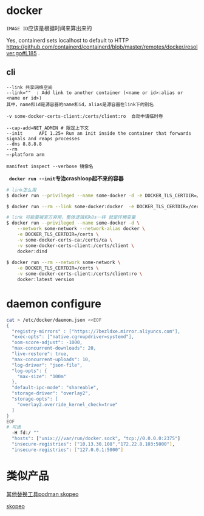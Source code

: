 # docker

`IMAGE ID`应该是根据时间来算出来的



Yes, containerd sets localhost to default to HTTP https://github.com/containerd/containerd/blob/master/remotes/docker/resolver.go#L185 .

## cli

```shell
--link 共享网络空间
--link=""  : Add link to another container (<name or id>:alias or <name or id>)
其中，name和id是源容器的name和id，alias是源容器在link下的别名

-v some-docker-certs-client:/certs/client:ro  自动申请临时卷

--cap-add=NET_ADMIN # 限定上下文
--init		API 1.25+ Run an init inside the container that forwards signals and reaps processes
--dns 8.8.8.8
--rm
–-platform arm

manifest inspect --verbose 镜像名
```

**` docker run --init`专治crashloop起不来的容器**

```bash
# link怎么用
$ docker run --privileged --name some-docker -d -e DOCKER_TLS_CERTDIR=/certs     -v some-docker-certs-ca:/certs/ca     -v some-docker-certs-client:/certs/client     docker:dind

$ docker run --rm --link some-docker:docker  -e DOCKER_TLS_CERTDIR=/certs     -v some-docker-certs-client:/certs/client:ro     docker:latest version

# link 可能要被官方弃用，整体逻辑和k8s一样 就是环境变量
$ docker run --privileged --name some-docker -d \
    --network some-network --network-alias docker \
    -e DOCKER_TLS_CERTDIR=/certs \
    -v some-docker-certs-ca:/certs/ca \
    -v some-docker-certs-client:/certs/client \
    docker:dind
    
$ docker run --rm --network some-network \
    -e DOCKER_TLS_CERTDIR=/certs \
    -v some-docker-certs-client:/certs/client:ro \
    docker:latest version
```



# daemon configure

```bash
cat > /etc/docker/daemon.json <<EOF
{
  "registry-mirrors" : ["https://7bezldxe.mirror.aliyuncs.com"],
  "exec-opts": ["native.cgroupdriver=systemd"],
  "oom-score-adjust": -1000,
  "max-concurrent-downloads": 20,
  "live-restore": true,
  "max-concurrent-uploads": 10,
  "log-driver": "json-file",
  "log-opts": {
    "max-size": "100m"
  },
  "default-ipc-mode": "shareable",
  "storage-driver": "overlay2",
  "storage-opts": [
    "overlay2.override_kernel_check=true"
  ]
}
EOF
# 可选
  -H fd:/ ""
  "hosts": ["unix:///var/run/docker.sock", "tcp://0.0.0.0:2375"]
  "insecure-registries": ["10.13.30.108","172.22.8.103:5000"],
  "insecure-registries": ["127.0.0.1:5000"]
```



# 类似产品

[其他替换工具podman skopeo](https://zhuanlan.zhihu.com/p/77373246)

[skopeo](https://github.com/containers/skopeo)